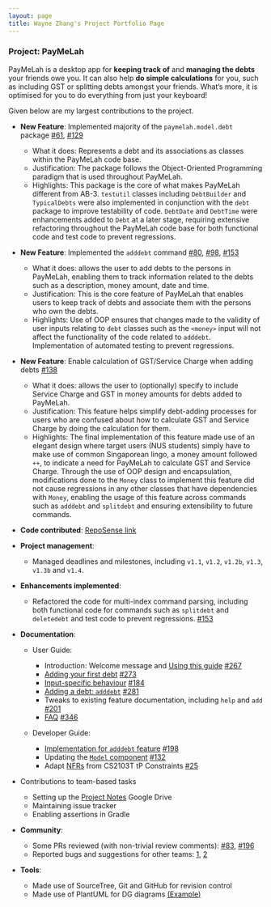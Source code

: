 ```yaml
---
layout: page
title: Wayne Zhang's Project Portfolio Page
---
```


### Project: PayMeLah

PayMeLah is a desktop app for **keeping track of** and **managing the debts** your friends owe you. It can also help **do simple calculations** for you, such as including GST or splitting debts amongst your friends. What’s more, it is optimised for you to do everything from just your keyboard!

Given below are my largest contributions to the project.

* **New Feature**: Implemented majority of the `paymelah.model.debt` package [#61](https://github.com/AY2223S1-CS2103T-W13-3/tp/pull/61), [#129](https://github.com/AY2223S1-CS2103T-W13-3/tp/pull/129)
  * What it does: Represents a debt and its associations as classes within the PayMeLah code base.
  * Justification: The package follows the Object-Oriented
  Programming paradigm that is used throughout PayMeLah.
  * Highlights: This package is the core of what makes PayMeLah different from AB-3. `testutil` classes including `DebtBuilder` and `TypicalDebts` were also implemented in conjunction with the `debt` package to improve testability of code. `DebtDate` and `DebtTime` were enhancements added to `Debt` at a later stage, requiring extensive refactoring throughout the PayMeLah code base for both functional code and test code to prevent regressions.

* **New Feature**: Implemented the `adddebt` command [#80](https://github.com/AY2223S1-CS2103T-W13-3/tp/pull/80), [#98](https://github.com/AY2223S1-CS2103T-W13-3/tp/pull/98), [#153](https://github.com/AY2223S1-CS2103T-W13-3/tp/pull/153)
  * What it does: allows the user to add debts to the persons in PayMeLah, enabling them to track information related to the debts such as a description, money amount, date and time.
  * Justification: This is the core feature of PayMeLah that enables users to keep track of debts and associate them with the persons who own the debts.
  * Highlights: Use of OOP ensures that changes made to the validity of user inputs relating to `debt` classes such as the `<money>` input will not affect the functionality of the code related to `adddebt`. Implementation of automated testing to prevent regressions.

* **New Feature**: Enable calculation of GST/Service Charge when adding debts [#138](https://github.com/AY2223S1-CS2103T-W13-3/tp/pull/138)
  * What it does: allows the user to (optionally) specify to include Service Charge and GST in money amounts for debts added to PayMeLah.
  * Justification: This feature helps simplify debt-adding processes for users who are confused about how to calculate GST and Service Charge by doing the calculation for them.
  * Highlights: The final implementation of this feature made use of an elegant design where target users (NUS students) simply have to make use of common Singaporean lingo, a money amount followed `++`, to indicate a need for PayMeLah to calculate GST and Service Charge. Through the use of OOP design and encapsulation, modifications done to the `Money` class to implement this feature did not cause regressions in any other classes that have dependencies with `Money`, enabling the usage of this feature across commands such as `adddebt` and `splitdebt` and ensuring extensibility to future commands.

* **Code contributed**: [RepoSense link](https://nus-cs2103-ay2223s1.github.io/tp-dashboard/?search=&sort=groupTitle&sortWithin=title&timeframe=commit&mergegroup=&groupSelect=groupByRepos&breakdown=true&checkedFileTypes=docs~functional-code~test-code~other&since=2022-09-16&tabOpen=true&tabType=authorship&tabAuthor=waynezsy&tabRepo=AY2223S1-CS2103T-W13-3%2Ftp%5Bmaster%5D&authorshipIsMergeGroup=false&authorshipFileTypes=docs~functional-code~test-code~other&authorshipIsBinaryFileTypeChecked=false&authorshipIsIgnoredFilesChecked=false)

* **Project management**:
  * Managed deadlines and milestones, including `v1.1`, `v1.2`, `v1.2b`, `v1.3`, `v1.3b` and `v1.4`.

* **Enhancements implemented**:
  * Refactored the code for multi-index command parsing, including both functional code for commands such as `splitdebt` and `deletedebt` and test code to prevent regressions. [#153](https://github.com/AY2223S1-CS2103T-W13-3/tp/pull/153)

* **Documentation**:
  * User Guide:
    * Introduction: Welcome message and [Using this guide](https://ay2223s1-cs2103t-w13-3.github.io/tp/UserGuide.html#using-this-guide) [#267](https://github.com/AY2223S1-CS2103T-W13-3/tp/pull/267)
    * [Adding your first debt](https://ay2223s1-cs2103t-w13-3.github.io/tp/UserGuide.html#tutorial-adding-your-first-debt) [#273](https://github.com/AY2223S1-CS2103T-W13-3/tp/pull/273)
    * [Input-specific behaviour](https://ay2223s1-cs2103t-w13-3.github.io/tp/UserGuide.html#input-specific-behavior) [#184](https://github.com/AY2223S1-CS2103T-W13-3/tp/pull/184)
    * [Adding a debt: `adddebt`](https://ay2223s1-cs2103t-w13-3.github.io/tp/UserGuide.html#adding-a-debt-adddebt) [#281](https://github.com/AY2223S1-CS2103T-W13-3/tp/pull/281)
    * Tweaks to existing feature documentation, including `help` and `add` [#201](https://github.com/AY2223S1-CS2103T-W13-3/tp/pull/201)
    * [FAQ](https://ay2223s1-cs2103t-w13-3.github.io/tp/UserGuide.html#faq) [#346](https://github.com/AY2223S1-CS2103T-W13-3/tp/pull/346)

  * Developer Guide:
    * [Implementation for `adddebt` feature](https://ay2223s1-cs2103t-w13-3.github.io/tp/DeveloperGuide.html#add-debt-feature-adddebt) [#198](https://github.com/AY2223S1-CS2103T-W13-3/tp/pull/198)
    * Updating the [`Model` component](https://ay2223s1-cs2103t-w13-3.github.io/tp/DeveloperGuide.html#model-component) [#132](https://github.com/AY2223S1-CS2103T-W13-3/tp/pull/198)
    * Adapt [NFRs](https://ay2223s1-cs2103t-w13-3.github.io/tp/DeveloperGuide.html#non-functional-requirements) from CS2103T tP Constraints [#25](https://github.com/AY2223S1-CS2103T-W13-3/tp/pull/25)

* Contributions to team-based tasks
  * Setting up the [Project Notes](https://drive.google.com/drive/folders/1a8jihoOt0452rXVICKvYSJxma2WtFeSp) Google Drive
  * Maintaining issue tracker
  * Enabling assertions in Gradle

* **Community**:
  * Some PRs reviewed (with non-trivial review comments): [#83](https://github.com/AY2223S1-CS2103T-W13-3/tp/pull/83), [#196](https://github.com/AY2223S1-CS2103T-W13-3/tp/pull/196)
  * Reported bugs and suggestions for other teams: [1](https://github.com/AY2223S1-CS2103-F14-3/tp/issues/170), [2](https://github.com/AY2223S1-CS2103-F14-3/tp/issues/182)

* **Tools**:
  * Made use of SourceTree, Git and GitHub for revision control
  * Made use of PlantUML for DG diagrams [(Example)](https://github.com/AY2223S1-CS2103T-W13-3/tp/pull/311)
